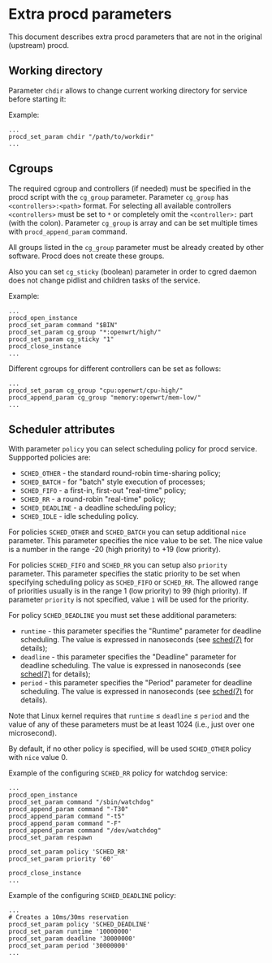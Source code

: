 ﻿# Extra procd parameters

This document describes extra procd parameters that are not in the original (upstream) procd.

## Working directory

Parameter `chdir` allows to change current working directory for service before starting it:

Example:
```shell
...
procd_set_param chdir "/path/to/workdir"
...
```

## Cgroups

The required cgroup and controllers (if needed) must be specified in the procd script with the `cg_group` parameter. Parameter `cg_group` has `<controllers>:<path>` format. For selecting all available controllers `<controllers>` must be set to `*` or completely omit the `<controller>:` part (with the colon). Parameter `cg_group` is array and can be set multiple times with `procd_append_param` command.

All groups listed in the `cg_group` parameter must be already created by other software. Procd does not create these groups.

Also you can set `cg_sticky` (boolean) parameter in order to cgred daemon does not change pidlist and children tasks of the service.

Example:
```shell
...
procd_open_instance
procd_set_param command "$BIN"
procd_set_param cg_group "*:openwrt/high/"
procd_set_param cg_sticky "1"
procd_close_instance
...
```

Different cgroups for different controllers can be set as follows:

```shell
...
procd_set_param cg_group "cpu:openwrt/cpu-high/"
procd_append_param cg_group "memory:openwrt/mem-low/"
...
```

## Scheduler attributes

With parameter `policy` you can select scheduling policy for procd service. Suppported policies are:
  - `SCHED_OTHER` - the standard round-robin time-sharing policy;
  - `SCHED_BATCH` - for "batch" style execution of processes;
  - `SCHED_FIFO` - a first-in, first-out "real-time" policy;
  - `SCHED_RR` - a round-robin "real-time" policy;
  - `SCHED_DEADLINE` - a deadline scheduling policy;
  - `SCHED_IDLE` - idle scheduling policy.

For policies `SCHED_OTHER` and `SCHED_BATCH` you can setup additional `nice` parameter. This parameter specifies the nice value to be set. The nice value is a number in the range -20 (high priority) to +19 (low priority).

For policies `SCHED_FIFO` and `SCHED_RR` you can setup also `priority` parameter. This parameter specifies the static priority to be set when specifying scheduling policy as `SCHED_FIFO` or `SCHED_RR`. The allowed range of priorities usually is in the range 1 (low priority) to 99 (high priority). If parameter `priority` is not specified, value `1` will be used for the priority.

For policy `SCHED_DEADLINE` you must set these additional parameters:
  - `runtime` - this parameter specifies the "Runtime" parameter for deadline scheduling. The value is expressed in nanoseconds (see [sched(7)] for details);
  - `deadline` - this parameter specifies the "Deadline" parameter for deadline scheduling. The value is expressed in nanoseconds (see [sched(7)] for details);
  - `period` - this parameter specifies the "Period" parameter for deadline scheduling. The value is expressed in nanoseconds (see [sched(7)] for details).

Note that Linux kernel requires that `runtime` ≤ `deadline` ≤ `period` and the value of any of these parameters must be at least 1024 (i.e., just over one microsecond).

By default, if no other policy is specified, will be used `SCHED_OTHER` policy with `nice` value 0.

[sched(7)]: http://man7.org/linux/man-pages/man7/sched.7.html

Example of the configuring `SCHED_RR` policy for watchdog service:
```shell
...
procd_open_instance
procd_set_param command "/sbin/watchdog"
procd_append_param command "-T30"
procd_append_param command "-t5"
procd_append_param command "-F"
procd_append_param command "/dev/watchdog"
procd_set_param respawn

procd_set_param policy 'SCHED_RR'
procd_set_param priority '60'

procd_close_instance
...
```

Example of the configuring `SCHED_DEADLINE` policy:
```shell
...
# Creates a 10ms/30ms reservation
procd_set_param policy 'SCHED_DEADLINE'
procd_set_param runtime '10000000'
procd_set_param deadline '30000000'
procd_set_param period '30000000'
...
```

